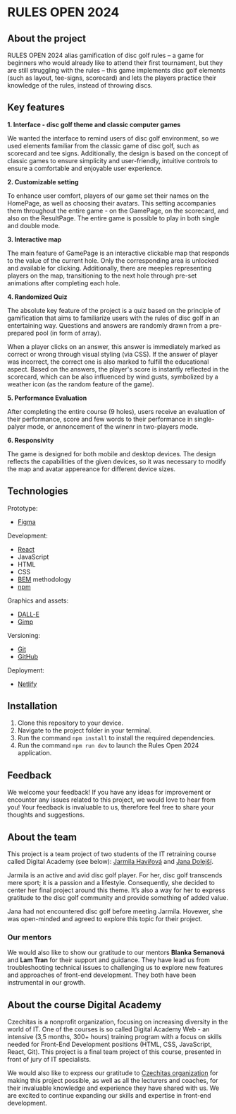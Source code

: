 # RULES OPEN 2024

## About the project

RULES OPEN 2024 alias gamification of disc golf rules – a game for beginners who would already like to attend their first tournament, but they are still struggling with the rules – this game implements disc golf elements (such as layout, tee-signs, scorecard) and lets the players practice their knowledge of the rules, instead of throwing discs.

## Key features

**1. Interface - disc golf theme and classic computer games**

We wanted the interface to remind users of disc golf environment, so we used elements familiar from the classic game of disc golf, such as scorecard and tee signs. Additionally, the design is based on the concept of classic games to ensure simplicity and user-friendly, intuitive controls to ensure a comfortable and enjoyable user experience.

**2. Customizable setting**

To enhance user comfort, players of our game set their names on the HomePage, as well as choosing their avatars. This setting accompanies them throughout the entire game - on the GamePage, on the scorecard, and also on the ResultPage. The entire game is possible to play in both single and double mode.

**3. Interactive map**

The main feature of GamePage is an interactive clickable map that responds to the value of the current hole. Only the corresponding area is unlocked and available for clicking. Additionally, there are meeples representing players on the map, transitioning to the next hole through pre-set animations after completing each hole.

**4. Randomized Quiz**

The absolute key feature of the project is a quiz based on the principle of gamification that aims to familiarize users with the rules of disc golf in an entertaining way. Questions and answers are randomly drawn from a pre-prepared pool (in form of array).

When a player clicks on an answer, this answer is immediately marked as correct or wrong through visual styling (via CSS). If the answer of player was incorrect, the correct one is also marked to fulfill the educational aspect. Based on the answers, the player's score is instantly reflected in the scorecard, which can be also influenced by wind gusts, symbolized by a weather icon (as the random feature of the game).

**5. Performance Evaluation**

After completing the entire course (9 holes), users receive an evaluation of their performance, score and few words to their performance in single-palyer mode, or annoncement of the winenr in two-players mode.

**6. Responsivity**

The game is designed for both mobile and desktop devices. The design reflects the capabilities of the given devices, so it was necessary to modify the map and avatar appereance for different device sizes.

## Technologies

Prototype:

- [Figma](https://www.figma.com)

Development:

- [React](https://react.dev/)
- JavaScript
- HTML
- CSS
- [BEM](https://getbem.com/) methodology
- [npm](https://www.npmjs.com/)

Graphics and assets:

- [DALL-E](https://openai.com/index/dall-e-3/)
- [Gimp](https://www.gimp.org/)

Versioning:

- [Git](https://git-scm.com/)
- [GitHub](https://github.com)

Deployment:

- [Netlify](https://www.netlify.com/)

## Installation

1. Clone this repository to your device.
2. Navigate to the project folder in your terminal.
3. Run the command `npm install` to install the required dependencies.
4. Run the command `npm run dev` to launch the Rules Open 2024 application.

## Feedback

We welcome your feedback! If you have any ideas for improvement or encounter any issues related to this project, we would love to hear from you! Your feedback is invaluable to us, therefore feel free to share your thoughts and suggestions.

## About the team

This project is a team project of two students of the IT retraining course called Digital Academy (see below): [Jarmila Havířová](https://github.com/jarmilahavirova) and [Jana Dolejší](https://github.com/JanaDolejsi).

Jarmila is an active and avid disc golf player. For her, disc golf transcends mere sport; it is a passion and a lifestyle. Consequently, she decided to center her final project around this theme. It’s also a way for her to express gratitude to the disc golf community and provide something of added value.

Jana had not encountered disc golf before meeting Jarmila. Hovewer, she was open-minded and agreed to explore this topic for their project.

### Our mentors

We would also like to show our gratitude to our mentors **Blanka Semanová** and **Lam Tran** for their support and guidance. They have lead us from troubleshooting technical issues to challenging us to explore new features and approaches of front-end development. They both have been instrumental in our growth.

## About the course Digital Academy

Czechitas is a nonprofit organization, focusing on increasing diversity in the world of IT. One of the courses is so called Digital Academy Web - an intensive (3,5 months, 300+ hours) training program with a focus on skills needed for Front-End Development positions (HTML, CSS, JavaScript, React, Git). This project is a final team project of this course, presented in front of jury of IT specialists.

We would also like to express our gratitude to [Czechitas organization](https://www.czechitas.cz) for making this project possible, as well as all the lecturers and coaches, for their invaluable knowledge and experience they have shared with us. We are excited to continue expanding our skills and expertise in front-end development.
